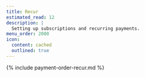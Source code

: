 ```yaml
---
title: Recur
estimated_read: 12
description: |
  Setting up subscriptions and recurring payments.
menu_order: 2000
icon:
  content: cached
  outlined: true
---
```


{% include payment-order-recur.md %}
